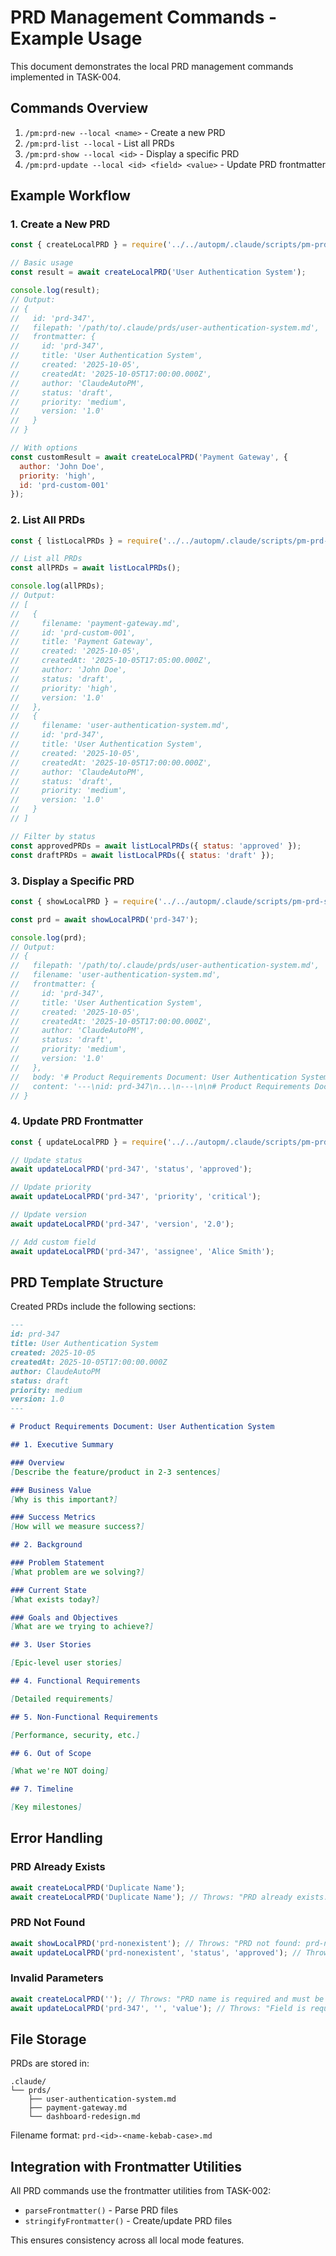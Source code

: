 # PRD Management Commands - Example Usage

This document demonstrates the local PRD management commands implemented in TASK-004.

## Commands Overview

1. `/pm:prd-new --local <name>` - Create a new PRD
2. `/pm:prd-list --local` - List all PRDs
3. `/pm:prd-show --local <id>` - Display a specific PRD
4. `/pm:prd-update --local <id> <field> <value>` - Update PRD frontmatter

## Example Workflow

### 1. Create a New PRD

```javascript
const { createLocalPRD } = require('../../autopm/.claude/scripts/pm-prd-new-local');

// Basic usage
const result = await createLocalPRD('User Authentication System');

console.log(result);
// Output:
// {
//   id: 'prd-347',
//   filepath: '/path/to/.claude/prds/user-authentication-system.md',
//   frontmatter: {
//     id: 'prd-347',
//     title: 'User Authentication System',
//     created: '2025-10-05',
//     createdAt: '2025-10-05T17:00:00.000Z',
//     author: 'ClaudeAutoPM',
//     status: 'draft',
//     priority: 'medium',
//     version: '1.0'
//   }
// }

// With options
const customResult = await createLocalPRD('Payment Gateway', {
  author: 'John Doe',
  priority: 'high',
  id: 'prd-custom-001'
});
```

### 2. List All PRDs

```javascript
const { listLocalPRDs } = require('../../autopm/.claude/scripts/pm-prd-list-local');

// List all PRDs
const allPRDs = await listLocalPRDs();

console.log(allPRDs);
// Output:
// [
//   {
//     filename: 'payment-gateway.md',
//     id: 'prd-custom-001',
//     title: 'Payment Gateway',
//     created: '2025-10-05',
//     createdAt: '2025-10-05T17:05:00.000Z',
//     author: 'John Doe',
//     status: 'draft',
//     priority: 'high',
//     version: '1.0'
//   },
//   {
//     filename: 'user-authentication-system.md',
//     id: 'prd-347',
//     title: 'User Authentication System',
//     created: '2025-10-05',
//     createdAt: '2025-10-05T17:00:00.000Z',
//     author: 'ClaudeAutoPM',
//     status: 'draft',
//     priority: 'medium',
//     version: '1.0'
//   }
// ]

// Filter by status
const approvedPRDs = await listLocalPRDs({ status: 'approved' });
const draftPRDs = await listLocalPRDs({ status: 'draft' });
```

### 3. Display a Specific PRD

```javascript
const { showLocalPRD } = require('../../autopm/.claude/scripts/pm-prd-show-local');

const prd = await showLocalPRD('prd-347');

console.log(prd);
// Output:
// {
//   filepath: '/path/to/.claude/prds/user-authentication-system.md',
//   filename: 'user-authentication-system.md',
//   frontmatter: {
//     id: 'prd-347',
//     title: 'User Authentication System',
//     created: '2025-10-05',
//     createdAt: '2025-10-05T17:00:00.000Z',
//     author: 'ClaudeAutoPM',
//     status: 'draft',
//     priority: 'medium',
//     version: '1.0'
//   },
//   body: '# Product Requirements Document: User Authentication System\n\n## 1. Executive Summary...',
//   content: '---\nid: prd-347\n...\n---\n\n# Product Requirements Document...'
// }
```

### 4. Update PRD Frontmatter

```javascript
const { updateLocalPRD } = require('../../autopm/.claude/scripts/pm-prd-update-local');

// Update status
await updateLocalPRD('prd-347', 'status', 'approved');

// Update priority
await updateLocalPRD('prd-347', 'priority', 'critical');

// Update version
await updateLocalPRD('prd-347', 'version', '2.0');

// Add custom field
await updateLocalPRD('prd-347', 'assignee', 'Alice Smith');
```

## PRD Template Structure

Created PRDs include the following sections:

```markdown
---
id: prd-347
title: User Authentication System
created: 2025-10-05
createdAt: 2025-10-05T17:00:00.000Z
author: ClaudeAutoPM
status: draft
priority: medium
version: 1.0
---

# Product Requirements Document: User Authentication System

## 1. Executive Summary

### Overview
[Describe the feature/product in 2-3 sentences]

### Business Value
[Why is this important?]

### Success Metrics
[How will we measure success?]

## 2. Background

### Problem Statement
[What problem are we solving?]

### Current State
[What exists today?]

### Goals and Objectives
[What are we trying to achieve?]

## 3. User Stories

[Epic-level user stories]

## 4. Functional Requirements

[Detailed requirements]

## 5. Non-Functional Requirements

[Performance, security, etc.]

## 6. Out of Scope

[What we're NOT doing]

## 7. Timeline

[Key milestones]
```

## Error Handling

### PRD Already Exists
```javascript
await createLocalPRD('Duplicate Name');
await createLocalPRD('Duplicate Name'); // Throws: "PRD already exists: duplicate-name.md"
```

### PRD Not Found
```javascript
await showLocalPRD('prd-nonexistent'); // Throws: "PRD not found: prd-nonexistent"
await updateLocalPRD('prd-nonexistent', 'status', 'approved'); // Throws: "PRD not found: prd-nonexistent"
```

### Invalid Parameters
```javascript
await createLocalPRD(''); // Throws: "PRD name is required and must be a non-empty string"
await updateLocalPRD('prd-347', '', 'value'); // Throws: "Field is required"
```

## File Storage

PRDs are stored in:
```
.claude/
└── prds/
    ├── user-authentication-system.md
    ├── payment-gateway.md
    └── dashboard-redesign.md
```

Filename format: `prd-<id>-<name-kebab-case>.md`

## Integration with Frontmatter Utilities

All PRD commands use the frontmatter utilities from TASK-002:

- `parseFrontmatter()` - Parse PRD files
- `stringifyFrontmatter()` - Create/update PRD files

This ensures consistency across all local mode features.
